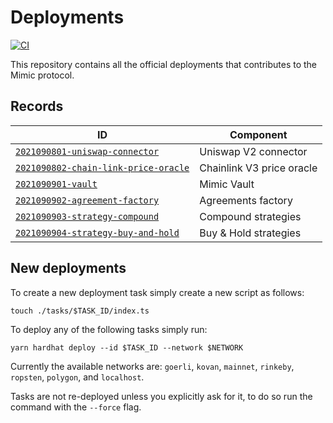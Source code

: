 # Deployments

[![CI](https://github.com/mimic-fi/deployments/actions/workflows/ci.yml/badge.svg)](https://github.com/mimic-fi/deployments/actions/workflows/ci.yml)

This repository contains all the official deployments that contributes to the Mimic protocol.

## Records

| ID  | Component |
| --- | --- |
| [`2021090801-uniswap-connector`](./tasks/2021090801-uniswap-connector/output) | Uniswap V2 connector |
| [`2021090802-chain-link-price-oracle`](./tasks/2021090802-chain-link-price-oracle/output) | Chainlink V3 price oracle |
| [`2021090901-vault`](./tasks/2021090901-vault/output) | Mimic Vault |
| [`2021090902-agreement-factory`](./tasks/2021090902-agreement-factory/output) | Agreements factory |
| [`2021090903-strategy-compound`](./tasks/2021090903-strategy-compound/output) | Compound strategies |
| [`2021090904-strategy-buy-and-hold`](./tasks/2021090904-strategy-buy-and-hold/output) | Buy & Hold strategies |

## New deployments

To create a new deployment task simply create a new script as follows:
 
```
touch ./tasks/$TASK_ID/index.ts
```

To deploy any of the following tasks simply run:

```
yarn hardhat deploy --id $TASK_ID --network $NETWORK
```

Currently the available networks are: `goerli`, `kovan`, `mainnet`, `rinkeby`, `ropsten`, `polygon`, and `localhost`.

Tasks are not re-deployed unless you explicitly ask for it, to do so run the command with the `--force` flag.
 
